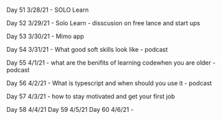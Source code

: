 Day 51
3/28/21 - SOLO Learn

Day 52
3/29/21 - Solo Learn - disscusion on free lance and start ups

Day 53
3/30/21 - Mimo app

Day 54
3/31/21 - What good soft skills look like - podcast

Day 55
4/1/21 - what are the benifits of learning codewhen you are older - podcast

Day 56
4/2/21 - What is typescript and when should you use it - podcast

Day 57
4/3/21 - how to stay motivated and get your first job

Day 58
4/4/21
Day 59
4/5/21
Day 60
4/6/21 -
